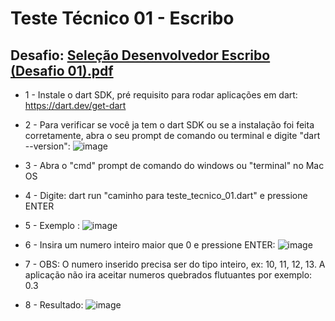 # Teste Técnico 01 - Escribo

   ## Desafio: [Seleção Desenvolvedor Escribo (Desafio 01).pdf](https://github.com/Raphahf6/escribo/files/7892718/Selecao.Desenvolvedor.Escribo.Desafio.01.pdf)

-  1 - Instale o dart SDK, pré requisito para rodar aplicações em dart: https://dart.dev/get-dart

-  2 - Para verificar se você ja tem o dart SDK ou se a instalação foi feita corretamente, abra o seu prompt de comando ou terminal e digite "dart --version": ![image](https://user-images.githubusercontent.com/39925526/150032409-169defd6-519e-4f08-8b73-4a18e1838a42.png)

-  3 - Abra o "cmd" prompt de comando do windows ou "terminal" no Mac OS

-  4 - Digite: dart run "caminho para teste_tecnico_01.dart" e pressione ENTER
  
-  5 - Exemplo : ![image](https://user-images.githubusercontent.com/39925526/150026651-6a6985da-adfa-42f2-9a53-d6febaa9cbb8.png)
  
-  6 - Insira um numero inteiro maior que 0 e pressione ENTER: ![image](https://user-images.githubusercontent.com/39925526/150026849-e1b1631b-6c67-46a9-bb1d-b3cae30a5ab4.png)

-  7 - OBS: O numero inserido precisa ser do tipo inteiro, ex: 10, 11, 12, 13. A aplicação não ira aceitar numeros quebrados flutuantes por exemplo: 0.3

-  8 - Resultado: ![image](https://user-images.githubusercontent.com/39925526/150027573-f533d462-9c91-4758-b74a-afb0235a9be1.png)

